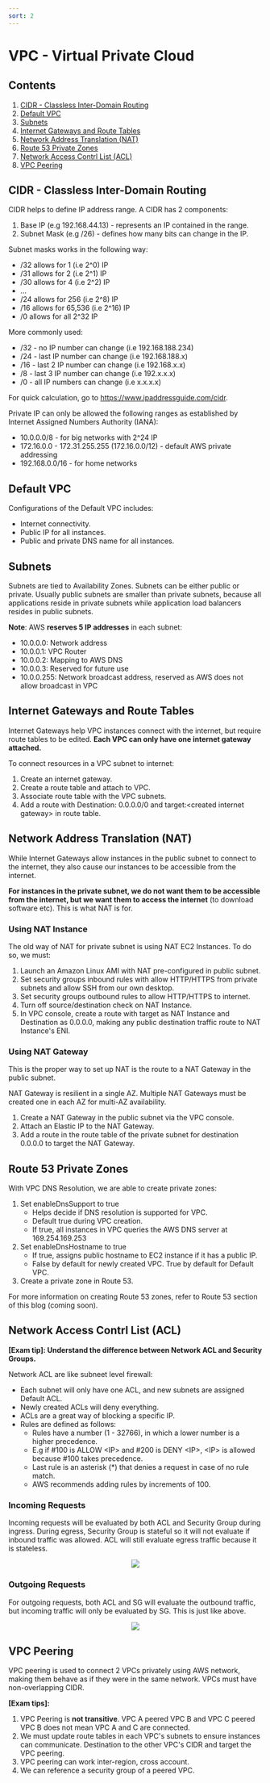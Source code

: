 ```yaml
---
sort: 2
---
```


# VPC - Virtual Private Cloud

## Contents

1. [CIDR - Classless Inter-Domain Routing](#cidr)
2. [Default VPC](#default-vpc)
3. [Subnets](#subnets)
4. [Internet Gateways and Route Tables](#gw-route-tables)
5. [Network Address Translation (NAT)](#nat)
6. [Route 53 Private Zones](#private-zones)
7. [Network Access Contrl List (ACL)](#network-acl)
8. [VPC Peering](#vpc-peering)

## CIDR - Classless Inter-Domain Routing <a name="cidr"></a>

CIDR helps to define IP address range. A CIDR has 2 components:

1. Base IP (e.g 192.168.44.13) - represents an IP contained in the range.
2. Subnet Mask (e.g /26) - defines how many bits can change in the IP.

Subnet masks works in the following way:

- /32 allows for 1 (i.e 2^0) IP
- /31 allows for 2 (i.e 2^1) IP
- /30 allows for 4 (i.e 2^2) IP
- ...
- /24 allows for 256 (i.e 2^8) IP
- /16 allows for 65,536 (i.e 2^16) IP
- /0 allows for all 2^32 IP

More commonly used:

- /32 - no IP number can change (i.e 192.168.188.234)
- /24 - last IP number can change (i.e 192.168.188.x)
- /16 - last 2 IP number can change (i.e 192.168.x.x)
- /8 - last 3 IP number can change (i.e 192.x.x.x)
- /0 - all IP numbers can change (i.e x.x.x.x)

For quick calculation, go to https://www.ipaddressguide.com/cidr.

Private IP can only be allowed the following ranges as established by Internet Assigned Numbers Authority (IANA):

- 10.0.0.0/8 - for big networks with 2^24 IP
- 172.16.0.0 - 172.31.255.255 (172.16.0.0/12) - default AWS private addressing
- 192.168.0.0/16 - for home networks

## Default VPC <a name="default-vpc"></a>

Configurations of the Default VPC includes:

- Internet connectivity.
- Public IP for all instances.
- Public and private DNS name for all instances.

## Subnets <a name="subnets"></a>

Subnets are tied to Availability Zones. Subnets can be either public or private. Usually public subnets are smaller than private subnets, because all applications reside in private subnets while application load balancers resides in public subnets.

**Note**: AWS **reserves 5 IP addresses** in each subnet:

- 10.0.0.0: Network address
- 10.0.0.1: VPC Router
- 10.0.0.2: Mapping to AWS DNS
- 10.0.0.3: Reserved for future use
- 10.0.0.255: Network broadcast address, reserved as AWS does not allow broadcast in VPC

## Internet Gateways and Route Tables <a name="igw-route-tables"></a>

Internet Gateways help VPC instances connect with the internet, but require route tables to be edited. **Each VPC can only have one internet gateway attached.**

To connect resources in a VPC subnet to internet:

1. Create an internet gateway.
2. Create a route table and attach to VPC.
3. Associate route table with the VPC subnets.
4. Add a route with Destination: 0.0.0.0/0 and target:\<created internet gateway> in route table.

## Network Address Translation (NAT) <a name="nat"></a>

While Internet Gateways allow instances in the public subnet to connect to the internet, they also cause our instances to be accessible from the internet.

**For instances in the private subnet, we do not want them to be accessible from the internet, but we want them to access the internet** (to download software etc). This is what NAT is for.

### Using NAT Instance

The old way of NAT for private subnet is using NAT EC2 Instances. To do so, we must:

1. Launch an Amazon Linux AMI with NAT pre-configured in public subnet.
2. Set security groups inbound rules with allow HTTP/HTTPS from private subnets and allow SSH from our own desktop.
3. Set security groups outbound rules to allow HTTP/HTTPS to internet.
4. Turn off source/destination check on NAT Instance.
5. In VPC console, create a route with target as NAT Instance and Destination as 0.0.0.0, making any public destination traffic route to NAT Instance's ENI.

### Using NAT Gateway

This is the proper way to set up NAT is the route to a NAT Gateway in the public subnet.

NAT Gateway is resilient in a single AZ. Multiple NAT Gateways must be created one in each AZ for multi-AZ availability.

1. Create a NAT Gateway in the public subnet via the VPC console.
2. Attach an Elastic IP to the NAT Gateway.
3. Add a route in the route table of the private subnet for destination 0.0.0.0 to target the NAT Gateway.

## Route 53 Private Zones <a name="private-zones"></a>

With VPC DNS Resolution, we are able to create private zones:

1. Set enableDnsSupport to true
   - Helps decide if DNS resolution is supported for VPC.
   - Default true during VPC creation.
   - If true, all instances in VPC queries the AWS DNS server at 169.254.169.253
2. Set enableDnsHostname to true
   - If true, assigns public hostname to EC2 instance if it has a public IP.
   - False by default for newly created VPC. True by default for Default VPC.
3. Create a private zone in Route 53.

For more information on creating Route 53 zones, refer to Route 53 section of this blog (coming soon).

## Network Access Contrl List (ACL) <a name="network-acl"></a>

**\[Exam tip]: Understand the difference between Network ACL and Security Groups.**

Network ACL are like subneet level firewall:

- Each subnet will only have one ACL, and new subnets are assigned Default ACL.
- Newly created ACLs will deny everything.
- ACLs are a great way of blocking a specific IP.
- Rules are defined as follows:
  - Rules have a number (1 - 32766), in which a lower number is a higher precedence.
  - E.g if #100 is ALLOW \<IP> and #200 is DENY \<IP>, \<IP> is allowed because #100 takes precedence.
  - Last rule is an asterisk (\*) that denies a request in case of no rule match.
  - AWS recommends adding rules by increments of 100.

### Incoming Requests

Incoming requests will be evaluated by both ACL and Security Group during ingress. During egress, Security Group is stateful so it will not evaluate if inbound traffic was allowed. ACL will still evaluate egress traffic because it is stateless.

<p align=center>
  <img src="assets/Network ACL.jpg">
</p>

### Outgoing Requests

For outgoing requests, both ACL and SG will evaluate the outbound traffic, but incoming traffic will only be evaluated by SG. This is just like above.

<p align=center>
  <img src="assets/Network ACL2.jpg">
</p>

## VPC Peering <a name="vpc-peering"></a>

VPC peering is used to connect 2 VPCs privately using AWS network, making them behave as if they were in the same network. VPCs must have non-overlapping CIDR.

**\[Exam tips]:**

1. VPC Peering is **not transitive**. VPC A peered VPC B and VPC C peered VPC B does not mean VPC A and C are connected.
2. We must update route tables in each VPC's subnets to ensure instances can communicate. Destination to the other VPC's CIDR and target the VPC peering.
3. VPC peering can work inter-region, cross account.
4. We can reference a security group of a peered VPC.
